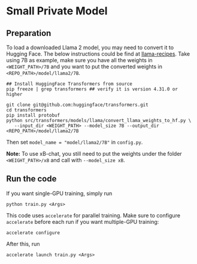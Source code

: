 # Small Private Model

## Preparation

To load a downloaded Llama 2 model, you may need to convert it to Hugging Face. The below instructions could be find at [llama-recipes](https://github.com/facebookresearch/llama-recipes/). Take using 7B as example, make sure you have all the weights in `<WEIGHT_PATH>/7B` and you want to put the converted weights in `<REPO_PATH>/model/llama2/7B`.

```
## Install HuggingFace Transformers from source
pip freeze | grep transformers ## verify it is version 4.31.0 or higher

git clone git@github.com:huggingface/transformers.git
cd transformers
pip install protobuf
python src/transformers/models/llama/convert_llama_weights_to_hf.py \
   --input_dir <WEIGHT_PATH> --model_size 7B --output_dir <REPO_PATH>/model/llama2/7B
```

Then set `model_name = "model/llama2/7B"` in `config.py`.

**Note:** To use xB-chat, you still need to put the weights under the folder `<WEIGHT_PATH>/xB` and call with `--model_size xB`.


## Run the code

If you want single-GPU training, simply run
```
python train.py <Args>
```

This code uses `accelerate` for parallel training. Make sure to configure `accelerate` before each run if you want multiple-GPU training:
```
accelerate configure
```
After this, run
```
accelerate launch train.py <Args>
```
